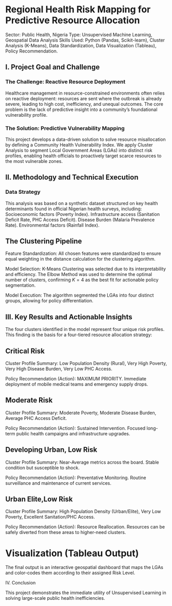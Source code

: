 # Regional Health Risk Mapping for Predictive Resource Allocation
Sector: Public Health, Nigeria
Type: Unsupervised Machine Learning, Geospatial Data Analysis
Skills Used: Python (Pandas, Scikit-learn), Cluster Analysis (K-Means), Data Standardization, Data Visualization (Tableau), Policy Recommendation.

## I. Project Goal and Challenge
### The Challenge: Reactive Resource Deployment

Healthcare management in resource-constrained environments often relies on reactive deployment: resources are sent where the outbreak is already severe, leading to high cost, inefficiency, and unequal outcomes. The core problem is the lack of predictive insight into a community’s foundational vulnerability profile.

### The Solution: Predictive Vulnerability Mapping

This project develops a data-driven solution to solve resource misallocation by defining a Community Health Vulnerability Index. We apply Cluster Analysis to segment Local Government Areas (LGAs) into distinct risk profiles, enabling health officials to proactively target scarce resources to the most vulnerable zones.

## II. Methodology and Technical Execution
### Data Strategy

This analysis was based on a synthetic dataset structured on key health determinants found in official Nigerian health surveys, including:
Socioeconomic factors (Poverty Index).
Infrastructure access (Sanitation Deficit Rate, PHC Access Deficit).
Disease Burden (Malaria Prevalence Rate).
Environmental factors (Rainfall Index).

## The Clustering Pipeline
Feature Standardization: All chosen features were standardized to ensure equal weighting in the distance calculation for the clustering algorithm.

Model Selection: K-Means Clustering was selected due to its interpretability and efficiency. The Elbow Method was used to determine the optimal number of clusters, confirming $K=4$ as the best fit for actionable policy segmentation.

Model Execution: The algorithm segmented the LGAs into four distinct groups, allowing for policy differentiation.

## III. Key Results and Actionable Insights

The four clusters identified in the model represent four unique risk profiles. This finding is the basis for a four-tiered resource allocation strategy:

## Critical Risk

Cluster Profile Summary: Low Population Density (Rural), Very High Poverty, Very High Disease Burden, Very Low PHC Access.

Policy Recommendation (Action): MAXIMUM PRIORITY. Immediate deployment of mobile medical teams and emergency supply drops.

## Moderate Risk

Cluster Profile Summary: Moderate Poverty, Moderate Disease Burden, Average PHC Access Deficit.

Policy Recommendation (Action): Sustained Intervention. Focused long-term public health campaigns and infrastructure upgrades.

## Developing Urban, Low Risk
	
Cluster Profile Summary: Near-Average metrics across the board. Stable condition but susceptible to shock.

Policy Recommendation (Action): Preventative Monitoring. Routine surveillance and maintenance of current services.

## Urban Elite,Low Risk

Cluster Profile Summary: High Population Density (Urban/Elite), Very Low Poverty, Excellent Sanitation/PHC Access.

Policy Recommendation (Action): Resource Reallocation. Resources can be safely diverted from these areas to higher-need clusters.

# Visualization (Tableau Output)

The final output is an interactive geospatial dashboard that maps the LGAs and color-codes them according to their assigned Risk Level. 

IV. Conclusion

This project demonstrates the immediate utility of Unsupervised Learning in solving large-scale public health inefficiencies. 
